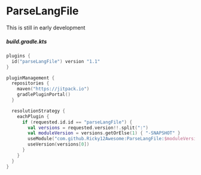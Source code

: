 # ParseLangFile
This is still in early development

##### build.gradle.kts
```kotlin
plugins {
  id("parseLangFile") version "1.1"
}
```

```kotlin
pluginManagement {
  repositories {
    maven("https://jitpack.io")
    gradlePluginPortal()
  }

  resolutionStrategy {
    eachPlugin {
      if (requested.id.id == "parseLangFile") {
        val versions = requested.version!!.split(":")
        val moduleVersion = versions.getOrElse(1) { "-SNAPSHOT" }
        useModule("com.github.Ricky12Awesome:ParseLangFile:$moduleVersion")
        useVersion(versions[0])
      }
    }
  }
}
```